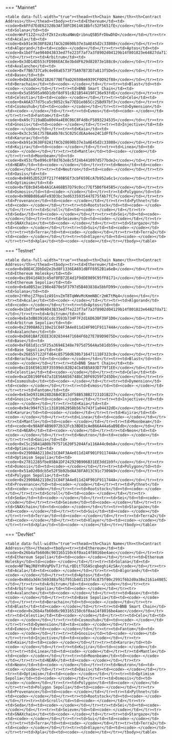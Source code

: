 <!-- The content in this file is auto-generated. Do not modify this file directly. Please see the README.md in the wormhole-mkdocs/scripts directory to learn how to update this page. -->
<!--NFT_BRIDGE_ADDRESS-->

=== "Mainnet"

    <table data-full-width="true"><thead><th>Chain Name</th><th>Contract Address</th></thead><tbody><tr><td>Ethereum</td><td><code>0x6FFd7EdE62328b3Af38FCD61461Bbfc52F5651fE</code></td></tr><tr><td>Solana</td><td><code>WnFt12ZrnzZrFZkt2xsNsaNWoQribnuQ5B5FrDbwDhD</code></td></tr><tr><td>Acala</td><td><code>0xb91e3638F82A1fACb28690b37e3aAE45d2c33808</code></td></tr><tr><td>Algorand</td><td><code>-</code></td></tr><tr><td>Aptos</td><td><code>0x1bdffae984043833ed7fe223f7af7a3f8902d04129b14f801823e64827da7130</code></td></tr><tr><td>Arbitrum</td><td><code>0x3dD14D553cFD986EAC8e3bddF629d82073e188c8</code></td></tr><tr><td>Avalanche</td><td><code>0xf7B6737Ca9c4e08aE573F75A97B73D7a813f5De5</code></td></tr><tr><td>Base</td><td><code>0xDA3adC6621B2677BEf9aD26598e6939CF0D92f88</code></td></tr><tr><td>Berachain</td><td><code>-</code></td></tr><tr><td>Blast</td><td><code>-</code></td></tr><tr><td>BNB Smart Chain</td><td><code>0x5a58505a96D1dbf8dF91cB21B54419FC36e93fdE</code></td></tr><tr><td>Celestia</td><td><code>-</code></td></tr><tr><td>Celo</td><td><code>0xA6A377d75ca5c9052c9a77ED1e865Cc25Bd97bf3</code></td></tr><tr><td>Cosmoshub</td><td><code>-</code></td></tr><tr><td>Dymension</td><td><code>-</code></td></tr><tr><td>Evmos</td><td><code>-</code></td></tr><tr><td>Fantom</td><td><code>0xA9c7119aBDa80d4a4E0C06C8F4d8cF5893234535</code></td></tr><tr><td>Gnosis</td><td><code>-</code></td></tr><tr><td>Injective</td><td><code>-</code></td></tr><tr><td>Kaia</td><td><code>0x3c3c561757BAa0b78c5C025CdEAa4ee24C1dFfEf</code></td></tr><tr><td>Karura</td><td><code>0xb91e3638F82A1fACb28690b37e3aAE45d2c33808</code></td></tr><tr><td>Kujira</td><td><code>-</code></td></tr><tr><td>Linea</td><td><code>-</code></td></tr><tr><td>Mantle</td><td><code>-</code></td></tr><tr><td>Moonbeam</td><td><code>0x453cfbe096c0f8d763e8c5f24b441097d577bde2</code></td></tr><tr><td>NEAR</td><td><code>-</code></td></tr><tr><td>Neon</td><td><code>-</code></td></tr><tr><td>Neutron</td><td><code>-</code></td></tr><tr><td>Oasis</td><td><code>0x04952D522Ff217f40B5Ef3cbF659EcA7b952a6c1</code></td></tr><tr><td>Optimism</td><td><code>0xfE8cD454b4A1CA468B57D79c0cc77Ef5B6f64585</code></td></tr><tr><td>Osmosis</td><td><code>-</code></td></tr><tr><td>Polygon</td><td><code>0x90BBd86a6Fe93D3bc3ed6335935447E75fAb7fCf</code></td></tr><tr><td>Provenance</td><td><code>-</code></td></tr><tr><td>Pythnet</td><td><code>-</code></td></tr><tr><td>Rootstock</td><td><code>-</code></td></tr><tr><td>Scroll</td><td><code>-</code></td></tr><tr><td>Seda</td><td><code>-</code></td></tr><tr><td>Sei</td><td><code>-</code></td></tr><tr><td>Seievm</td><td><code>-</code></td></tr><tr><td>SNAXchain</td><td><code>-</code></td></tr><tr><td>Stargaze</td><td><code>-</code></td></tr><tr><td>Sui</td><td><code>-</code></td></tr><tr><td>Terra</td><td><code>-</code></td></tr><tr><td>Terra2</td><td><code>-</code></td></tr><tr><td>Xlayer</td><td><code>-</code></td></tr><tr><td>Xpla</td><td><code>-</code></td></tr></tbody></table>

=== "Testnet"

    <table data-full-width="true"><thead><th>Chain Name</th><th>Contract Address</th></thead><tbody><tr><td>Ethereum</td><td><code>0xD8E4C2DbDd2e2bd8F1336EA691dBFF6952B1a6eB</code></td></tr><tr><td>Ethereum Holesky</td><td><code>0xc8941d483c45eF8FB72E4d1F9dDE089C95fF8171</code></td></tr><tr><td>Ethereum Sepolia</td><td><code>0x6a0B52ac198e4870e5F3797d5B403838a5bbFD99</code></td></tr><tr><td>Solana</td><td><code>2rHhojZ7hpu1zA91nvZmT8TqWWvMcKmmNBCr2mKTtMq4</code></td></tr><tr><td>Acala</td><td><code>-</code></td></tr><tr><td>Algorand</td><td><code>-</code></td></tr><tr><td>Aptos</td><td><code>0x1bdffae984043833ed7fe223f7af7a3f8902d04129b14f801823e64827da7130</code></td></tr><tr><td>Arbitrum</td><td><code>0xEe3dB83916Ccdc3593b734F7F2d16D630F39F1D0</code></td></tr><tr><td>Arbitrum Sepolia</td><td><code>0x23908A62110e21C04F3A4e011d24F901F911744A</code></td></tr><tr><td>Avalanche</td><td><code>0xD601BAf2EEE3C028344471684F6b27E789D9075D</code></td></tr><tr><td>Base</td><td><code>0xF681d1cc5F25a3694E348e7975d7564Aa581db59</code></td></tr><tr><td>Base Sepolia</td><td><code>0x268557122Ffd64c85750d630b716471118F323c8</code></td></tr><tr><td>Berachain</td><td><code>-</code></td></tr><tr><td>Blast</td><td><code>-</code></td></tr><tr><td>BNB Smart Chain</td><td><code>0xcD16E5613EF35599dc82B24Cb45B5A93D779f1EE</code></td></tr><tr><td>Celestia</td><td><code>-</code></td></tr><tr><td>Celo</td><td><code>0xaCD8190F647a31E56A656748bC30F69259f245Db</code></td></tr><tr><td>Cosmoshub</td><td><code>-</code></td></tr><tr><td>Dymension</td><td><code>-</code></td></tr><tr><td>Evmos</td><td><code>-</code></td></tr><tr><td>Fantom</td><td><code>0x63eD9318628D26BdCB15df58B53BB27231D1B227</code></td></tr><tr><td>Gnosis</td><td><code>-</code></td></tr><tr><td>Injective</td><td><code>-</code></td></tr><tr><td>Kaia</td><td><code>0x94c994fC51c13101062958b567e743f1a04432dE</code></td></tr><tr><td>Karura</td><td><code>-</code></td></tr><tr><td>Kujira</td><td><code>-</code></td></tr><tr><td>Linea</td><td><code>-</code></td></tr><tr><td>Mantle</td><td><code>-</code></td></tr><tr><td>Moonbeam</td><td><code>0x98A0F4B96972b32Fcb3BD03cAeB66A44a6aB9Edb</code></td></tr><tr><td>NEAR</td><td><code>-</code></td></tr><tr><td>Neon</td><td><code>-</code></td></tr><tr><td>Neutron</td><td><code>-</code></td></tr><tr><td>Oasis</td><td><code>0xC5c25B41AB0b797571620F5204Afa116A44c0ebA</code></td></tr><tr><td>Optimism</td><td><code>0x23908A62110e21C04F3A4e011d24F901F911744A</code></td></tr><tr><td>Optimism Sepolia</td><td><code>0x27812285fbe85BA1DF242929B906B31EE3dd1b9f</code></td></tr><tr><td>Osmosis</td><td><code>-</code></td></tr><tr><td>Polygon</td><td><code>0x51a02d0dcb5e52F5b92bdAA38FA013C91c7309A9</code></td></tr><tr><td>Polygon Sepolia</td><td><code>0x23908A62110e21C04F3A4e011d24F901F911744A</code></td></tr><tr><td>Provenance</td><td><code>-</code></td></tr><tr><td>Pythnet</td><td><code>-</code></td></tr><tr><td>Rootstock</td><td><code>-</code></td></tr><tr><td>Scroll</td><td><code>-</code></td></tr><tr><td>Seda</td><td><code>-</code></td></tr><tr><td>Sei</td><td><code>-</code></td></tr><tr><td>Seievm</td><td><code>-</code></td></tr><tr><td>SNAXchain</td><td><code>-</code></td></tr><tr><td>Stargaze</td><td><code>-</code></td></tr><tr><td>Sui</td><td><code>-</code></td></tr><tr><td>Terra</td><td><code>-</code></td></tr><tr><td>Terra2</td><td><code>-</code></td></tr><tr><td>Xlayer</td><td><code>-</code></td></tr><tr><td>Xpla</td><td><code>-</code></td></tr></tbody></table>

=== "DevNet"

    <table data-full-width="true"><thead><th>Chain Name</th><th>Contract Address</th></thead><tbody><tr><td>Ethereum</td><td><code>0x26b4afb60d6c903165150c6f0aa14f8016be4aec</code></td></tr><tr><td>Ethereum Sepolia</td><td><code>-</code></td></tr><tr><td>Ethereum Holesky</td><td><code>-</code></td></tr><tr><td>Solana</td><td><code>NFTWqJR8YnRVqPDvTJrYuLrQDitTG5AScqbeghi4zSA</code></td></tr><tr><td>Acala</td><td><code>-</code></td></tr><tr><td>Algorand</td><td><code>-</code></td></tr><tr><td>Aptos</td><td><code>0x46da3d4c569388af61f951bdd1153f4c875f90c2991f6b2d0a38e2161a40852c</code></td></tr><tr><td>Arbitrum</td><td><code>-</code></td></tr><tr><td>Arbitrum Sepolia</td><td><code>-</code></td></tr><tr><td>Avalanche</td><td><code>-</code></td></tr><tr><td>Base</td><td><code>-</code></td></tr><tr><td>Base Sepolia</td><td><code>-</code></td></tr><tr><td>Berachain</td><td><code>-</code></td></tr><tr><td>Blast</td><td><code>-</code></td></tr><tr><td>BNB Smart Chain</td><td><code>0x26b4afb60d6c903165150c6f0aa14f8016be4aec</code></td></tr><tr><td>Celestia</td><td><code>-</code></td></tr><tr><td>Celo</td><td><code>-</code></td></tr><tr><td>Cosmoshub</td><td><code>-</code></td></tr><tr><td>Dymension</td><td><code>-</code></td></tr><tr><td>Evmos</td><td><code>-</code></td></tr><tr><td>Fantom</td><td><code>-</code></td></tr><tr><td>Gnosis</td><td><code>-</code></td></tr><tr><td>Injective</td><td><code>-</code></td></tr><tr><td>Kaia</td><td><code>-</code></td></tr><tr><td>Karura</td><td><code>-</code></td></tr><tr><td>Kujira</td><td><code>-</code></td></tr><tr><td>Linea</td><td><code>-</code></td></tr><tr><td>Mantle</td><td><code>-</code></td></tr><tr><td>Moonbeam</td><td><code>-</code></td></tr><tr><td>NEAR</td><td><code>-</code></td></tr><tr><td>Neon</td><td><code>-</code></td></tr><tr><td>Neutron</td><td><code>-</code></td></tr><tr><td>Oasis</td><td><code>-</code></td></tr><tr><td>Optimism</td><td><code>-</code></td></tr><tr><td>Optimism Sepolia</td><td><code>-</code></td></tr><tr><td>Osmosis</td><td><code>-</code></td></tr><tr><td>Polygon</td><td><code>-</code></td></tr><tr><td>Polygon Sepolia</td><td><code>-</code></td></tr><tr><td>Provenance</td><td><code>-</code></td></tr><tr><td>Pythnet</td><td><code>-</code></td></tr><tr><td>Rootstock</td><td><code>-</code></td></tr><tr><td>Scroll</td><td><code>-</code></td></tr><tr><td>Seda</td><td><code>-</code></td></tr><tr><td>Sei</td><td><code>-</code></td></tr><tr><td>Seievm</td><td><code>-</code></td></tr><tr><td>SNAXchain</td><td><code>-</code></td></tr><tr><td>Stargaze</td><td><code>-</code></td></tr><tr><td>Sui</td><td><code>-</code></td></tr><tr><td>Terra</td><td><code>-</code></td></tr><tr><td>Terra2</td><td><code>-</code></td></tr><tr><td>Xlayer</td><td><code>-</code></td></tr><tr><td>Xpla</td><td><code>-</code></td></tr></tbody></table>

<!--NFT_BRIDGE_ADDRESS-->
